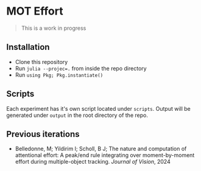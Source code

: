 # MOT Effort

> This is a work in progress


## Installation

- Clone this repository
- Run `julia --projec=.` from inside the repo directory
- Run `using Pkg; Pkg.instantiate()`


## Scripts

Each experiment has it's own script located under `scripts`. Output will be generated under `output` in the root directory of the repo. 

## Previous iterations

- Belledonne, M; Yildirim I; Scholl, B J; The nature and computation of attentional effort: A peak/end rule integrating over moment-by-moment effort during multiple-object tracking. *Journal of Vision*, 2024
